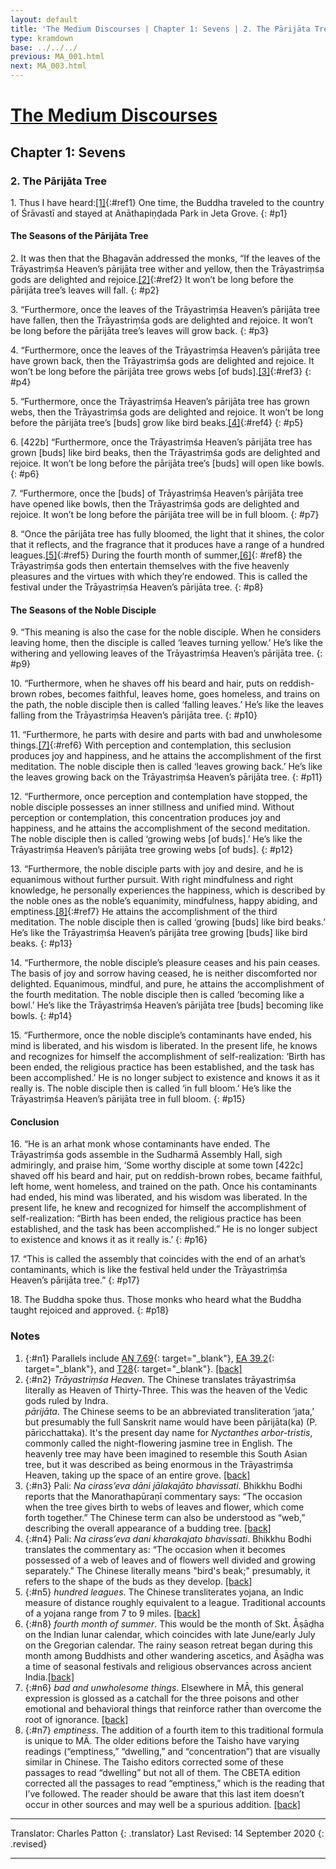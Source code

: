 ```yaml
---
layout: default
title: 'The Medium Discourses | Chapter 1: Sevens | 2. The Pārijāta Tree'
type: kramdown
base: ../../../
previous: MA_001.html
next: MA_003.html
---
```

# [The Medium Discourses](index.html)
## Chapter 1: Sevens
### 2. The Pārijāta Tree

1\. Thus I have heard:[\[1\]](#n1){:#ref1} One time, the Buddha traveled to the country of Śrāvastī and stayed at Anāthapiṇḍada Park in Jeta Grove.
{: #p1}

#### The Seasons of the Pārijāta Tree

2\. It was then that the Bhagavān addressed the monks, “If the leaves of the Trāyastriṃśa Heaven’s pārijāta tree  wither and yellow, then the Trāyastriṃśa gods  are delighted and rejoice.[\[2\]](#n2){:#ref2} It won’t be long before the pārijāta tree’s leaves will fall.
{: #p2}

3\. “Furthermore, once the leaves of the Trāyastriṃśa Heaven’s pārijāta tree have fallen, then the Trāyastriṃśa gods are delighted and rejoice. It won’t be long before the pārijāta tree’s leaves will grow back.
{: #p3}

4\. “Furthermore, once the leaves of the Trāyastriṃśa Heaven’s pārijāta tree have grown back, then the Trāyastriṃśa gods are delighted and rejoice. It won’t be long before the pārijāta tree grows webs [of buds].[\[3\]](#n3){:#ref3}
{: #p4}

5\. “Furthermore, once the Trāyastriṃśa Heaven’s pārijāta tree has grown webs, then the Trāyastriṃśa gods are delighted and rejoice. It won’t be long before the pārijāta tree’s [buds] grow like bird beaks.[\[4\]](#n4){:#ref4}
{: #p5}

6\. [422b] “Furthermore, once the Trāyastriṃśa Heaven’s pārijāta tree has grown [buds] like bird beaks, then the Trāyastriṃśa gods are delighted and rejoice. It won’t be long before the pārijāta tree’s [buds] will open like bowls.
{: #p6}

7\. “Furthermore, once the [buds] of Trāyastriṃśa Heaven’s pārijāta tree have opened like bowls, then the Trāyastriṃśa gods are delighted and rejoice. It won’t be long before the pārijāta tree will be in full bloom.
{: #p7}

8\. “Once the pārijāta tree has fully bloomed, the light that it shines, the color that it reflects, and the fragrance that it produces have a range of a hundred leagues.[\[5\]](#n5){:#ref5} During the fourth month of summer,[\[6\]](#n8){: #ref8} the Trāyastriṃśa gods then entertain themselves with the five heavenly pleasures and the virtues with which they’re endowed. This is called the festival under the Trāyastriṃśa Heaven’s pārijāta tree.
{: #p8}

#### The Seasons of the Noble Disciple

9\. “This meaning is also the case for the noble disciple. When he considers leaving home, then the disciple is called ‘leaves turning yellow.’ He’s like the withering and yellowing leaves of the Trāyastriṃśa Heaven’s pārijāta tree.
{: #p9}

10\. “Furthermore, when he shaves off his beard and hair, puts on reddish-brown robes, becomes faithful, leaves home, goes homeless, and trains on the path, the noble disciple then is called ‘falling leaves.’ He’s like the leaves falling from the Trāyastriṃśa Heaven’s pārijāta tree.
{: #p10}

11\. “Furthermore, he parts with desire and parts with bad and unwholesome things.[\[7\]](#n6){:#ref6} With perception and contemplation, this seclusion produces joy and happiness, and he attains the accomplishment of the first meditation. The noble disciple then is called ‘leaves growing back.’ He’s like the leaves growing back on the Trāyastriṃśa Heaven’s pārijāta tree.
{: #p11}

12\. “Furthermore, once perception and contemplation have stopped, the noble disciple possesses an inner stillness and unified mind. Without perception or contemplation, this concentration produces joy and happiness, and he attains the accomplishment of the second meditation. The noble disciple then is called ‘growing webs [of buds].’ He’s like the Trāyastriṃśa Heaven’s pārijāta tree growing webs [of buds].
{: #p12}

13\. “Furthermore, the noble disciple parts with joy and desire, and he is equanimous without further pursuit. With right mindfulness and right knowledge, he personally experiences the happiness, which is described by the noble ones as the noble’s equanimity, mindfulness, happy abiding, and emptiness.[\[8\]](#n7){:#ref7} He attains the accomplishment of the third meditation. The noble disciple then is called ‘growing [buds] like bird beaks.’ He’s like the Trāyastriṃśa Heaven’s pārijāta tree growing [buds] like bird beaks.
{: #p13}

14\. “Furthermore, the noble disciple’s pleasure ceases and his pain ceases. The basis of joy and sorrow having ceased, he is neither discomforted nor delighted. Equanimous, mindful, and pure, he attains the accomplishment of the fourth meditation. The noble disciple then is called ‘becoming like a bowl.’ He’s like the Trāyastriṃśa Heaven’s pārijāta tree [buds] becoming like bowls.
{: #p14}

15\. “Furthermore, once the noble disciple’s contaminants have ended, his mind is liberated, and his wisdom is liberated. In the present life, he knows and recognizes for himself the accomplishment of self-realization: ‘Birth has been ended, the religious practice has been established, and the task has been accomplished.’ He is no longer subject to existence and knows it as it really is. The noble disciple then is called ‘in full bloom.’ He’s like the Trāyastriṃśa Heaven’s pārijāta tree in full bloom.
{: #p15}

#### Conclusion

16\. “He is an arhat monk whose contaminants have ended. The Trāyastriṃśa gods assemble in the Sudharmā Assembly Hall, sigh admiringly, and praise him, ‘Some worthy disciple at some town [422c] shaved off his beard and hair, put on reddish-brown robes, became faithful, left home, went homeless, and trained on the path. Once his contaminants had ended, his mind was liberated, and his wisdom was liberated. In the present life, he knew and recognized for himself the accomplishment of self-realization: “Birth has been ended, the religious practice has been established, and the task has been accomplished.” He is no longer subject to existence and knows it as it really is.’
{: #p16}

17\. “This is called the assembly that coincides with the end of an arhat’s contaminants, which is like the festival held under the Trāyastriṃśa Heaven’s pārijāta tree.”
{: #p17}

18\. The Buddha spoke thus. Those monks who heard what the Buddha taught rejoiced and approved.
{: #p18}

### Notes

1. {:#n1} Parallels include [AN 7.69](https://suttacentral.net/an7.69){: target="_blank"}, [EA 39.2](https://suttacentral.net/ea39.2){: target="_blank"}, and [T28](https://suttacentral.net/T28){: target="_blank"}. [\[back\]](#ref1)
2. {:#n2} *Trāyastriṃśa Heaven*. The Chinese translates trāyastriṃśa literally as Heaven of Thirty-Three. This was the heaven of the Vedic gods ruled by Indra.  
*pārijāta*. The Chinese seems to be an abbreviated transliteration ‘jata,’ but presumably the full Sanskrit name would have been pārijāta(ka) (P. pāricchattaka). It's the present day name for *Nyctanthes arbor-tristis*, commonly called the night-flowering jasmine tree in English. The heavenly tree may have been imagined to resemble this South Asian tree, but it was described as being enormous in the Trāyastriṃśa Heaven, taking up the space of an entire grove. [\[back\]](#ref2)
3. {:#n3} Pali: *Na cirass’eva dāni jālakajāto bhavissati*. Bhikkhu Bodhi reports that the Manorathapūraṇī commentary says: “The occasion when the tree gives birth to webs of leaves and flower, which come forth together.” The Chinese term can also be understood as “web,” describing the overall appearance of a budding tree. [\[back\]](#ref3)
4. {:#n4} Pali: *Na cirass’eva dani kharakajato bhavissati*. Bhikkhu Bodhi translates the commentary as: “The occasion when it becomes possessed of a web of leaves and of flowers well divided and growing separately.” The Chinese literally means "bird's beak;" presumably, it refers to the shape of the buds as they develop. [\[back\]](#ref4)
5. {:#n5} *hundred leagues*. The Chinese transliterates yojana, an Indic measure of distance roughly equivalent to a league. Traditional accounts of a yojana range from 7 to 9 miles. [\[back\]](#ref5)
6. {:#n8} *fourth month of summer*. This would be the month of Skt. Āṣāḍha on the Indian lunar calendar, which coincides with late June/early July on the Gregorian calendar. The rainy season retreat began during this month among Buddhists and other wandering ascetics, and Āṣāḍha was a time of seasonal festivals and religious observances across ancient India.[\[back\]](#ref8)
7. {:#n6} *bad and unwholesome things*. Elsewhere in MĀ, this general expression is glossed as a catchall for the three poisons and other emotional and behavioral things that reinforce rather than overcome the root of ignorance. [\[back\]](#ref6)
8. {:#n7} *emptiness*. The addition of a fourth item to this traditional formula is unique to MĀ. The older editions before the Taisho have varying readings (“emptiness,” “dwelling,” and “concentration”) that are visually similar in Chinese. The Taisho editors corrected some of these passages to read “dwelling” but not all of them. The CBETA edition corrected all the passages to read “emptiness,” which is the reading that I’ve followed. The reader should be aware that this last item doesn’t occur in other sources and may well be a spurious addition. [\[back\]](#ref7)

---

Translator: Charles Patton
{: .translator}
Last Revised: 14 September 2020
{: .revised}

---
